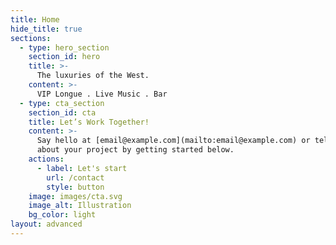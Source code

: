 ```yaml
---
title: Home
hide_title: true
sections:
  - type: hero_section
    section_id: hero
    title: >-
      The luxuries of the West.
    content: >-
      VIP Longue . Live Music . Bar
  - type: cta_section
    section_id: cta
    title: Let’s Work Together!
    content: >-
      Say hello at [email@example.com](mailto:email@example.com) or tell us more
      about your project by getting started below.
    actions:
      - label: Let's start
        url: /contact
        style: button
    image: images/cta.svg
    image_alt: Illustration
    bg_color: light
layout: advanced
---
```

